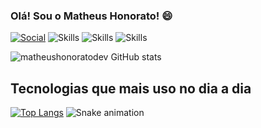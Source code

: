 ### Olá! Sou o Matheus Honorato! 😄

[![Social](https://img.shields.io/badge/LinkedIn-0077B5?style=for-the-badge&logo=linkedin&logoColor=white)](https://www.linkedin.com/in/matheus-honorato-de-sousa-5697a6233/)
![Skills](https://img.shields.io/badge/Angular-DD0031?style=for-the-badge&logo=angular&logoColor=white)
![Skills](https://img.shields.io/badge/Material--UI-0081CB?style=for-the-badge&logo=material-ui&logoColor=white)
![Skills](https://img.shields.io/badge/Bootstrap-563D7C?style=for-the-badge&logo=bootstrap&logoColor=white)

![matheushonoratodev GitHub stats](https://github-readme-stats.vercel.app/api?username=matheushonoratodev&show_icons=true&theme=dracula)

## Tecnologias que mais uso no dia a dia
[![Top Langs](https://github-readme-stats.vercel.app/api/top-langs/?username=matheushonoratodev)](https://github.com/matheushonoratodev/github-readme-stats)
![Snake animation](https://github.com/{{MatheusHonoratoDev}}/{{MatheusHonoratoDev}}/blob/output/github-contribution-grid-snake.svg)
